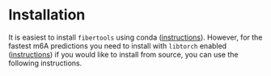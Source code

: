 # Installation

It is easiest to install `fibertools` using conda ([instructions](install/conda.md)). However, for the fastest m6A predictions you need to install with `libtorch` enabled ([instructions](install/libtorch.md)) if you would like to install from source, you can use the following instructions.